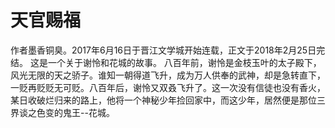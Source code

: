 # 天官赐福
作者墨香铜臭。2017年6月16日于晋江文学城开始连载，正文于2018年2月25日完结。
这是一个关于谢怜和花城的故事。
八百年前，谢怜是金枝玉叶的太子殿下，风光无限的天之骄子。谁知一朝得道飞升，成为万人供奉的武神，却是急转直下，一贬再贬贬无可贬。八百年后，谢怜又双叒飞升了。这一次没有信徒也没有香火，某日收破烂归来的路上，他将一个神秘少年捡回家中，而这少年，居然便是那位三界谈之色变的鬼王--花城。
